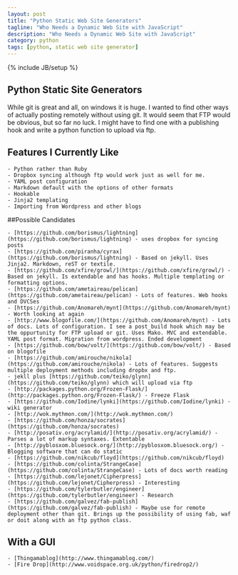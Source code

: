 ```yaml
---
layout: post
title: "Python Static Web Site Generators"
tagline: "Who Needs a Dynamic Web Site with JavaScript"
description: "Who Needs a Dynamic Web Site with JavaScript"
category: python
tags: [python, static web site generator]
---
```

{% include JB/setup %}
## Python Static Site Generators

While git is great and all, on windows it is huge. I wanted to find other ways of actually posting remotely without using git. It would seem that FTP would be obvious, but so far no luck. I might have to find one with a publishing hook and write a python function to upload via ftp.

## Features I Currently Like
    - Python rather than Ruby
    - Dropbox syncing although ftp would work just as well for me.
    - YAML post configuration
    - Markdown default with the options of other formats
    - Hookable
    - Jinja2 templating
    - Importing from Wordpress and other blogs
    
##Possible Candidates

    - [https://github.com/borismus/lightning](https://github.com/borismus/lightning) - uses dropbox for syncing posts
    - [https://github.com/piranha/cyrax](https://github.com/borismus/lightning) - Based on jekyll. Uses Jinja2. Markdown, reST or textile.
    - [https://github.com/xfire/growl/](https://github.com/xfire/growl/) - Based on jekyll. Is extendable and has hooks. Multiple templating or formatting options.
    - [https://github.com/ametaireau/pelican](https://github.com/ametaireau/pelican) - Lots of features. Web hooks and DVCSes
    - [https://github.com/Anomareh/mynt](https://github.com/Anomareh/mynt) - Worth looking at again
    - [http://www.blogofile.com/](https://github.com/Anomareh/mynt) - Lots of docs. Lots of configuration. I see a post_build hook which may be the oppurtunity for FTP upload or git. Uses Mako. MVC and extendable. YAML post format. Migration from wordpress. Ended development
    - [https://github.com/bow/volt/](https://github.com/bow/volt/) - Based on blogofile
    - [https://github.com/amirouche/nikola](https://github.com/amirouche/nikola) - Lots of features. Suggests multiple deployment methods including dropbx and ftp.
    - jekll plus [https://github.com/teiko/glynn](https://github.com/teiko/glynn) which will upload via ftp
    - [http://packages.python.org/Frozen-Flask/](http://packages.python.org/Frozen-Flask/) - Freeze Flask
    - [https://github.com/Iodine/lynki](https://github.com/Iodine/lynki) - wiki generator
    - [http://wok.mythmon.com/](http://wok.mythmon.com/)
    - [https://github.com/honza/socrates](https://github.com/honza/socrates)
    - [http://posativ.org/acrylamid/](http://posativ.org/acrylamid/) - Parses a lot of markup syntaxes. Extentable
    - [http://pyblosxom.bluesock.org/](http://pyblosxom.bluesock.org/) - Blogging software that can do static
    - [https://github.com/nikcub/floyd](https://github.com/nikcub/floyd)
    - [https://github.com/colinta/StrangeCase](https://github.com/colinta/StrangeCase) - Lots of docs worth reading
    - [https://github.com/lejonet/Cipherpress](https://github.com/lejonet/Cipherpress) - Interesting
    - [https://github.com/tylerbutler/engineer](https://github.com/tylerbutler/engineer) - Research
    - [https://github.com/galvez/fab-publish](https://github.com/galvez/fab-publish) - Maybe use for remote deployment other than git. Brings up the possibility of using fab, waf or doit along with an ftp python class.
    
## With a GUI

    - [Thingamablog](http://www.thingamablog.com/)
    - [Fire Drop](http://www.voidspace.org.uk/python/firedrop2/)